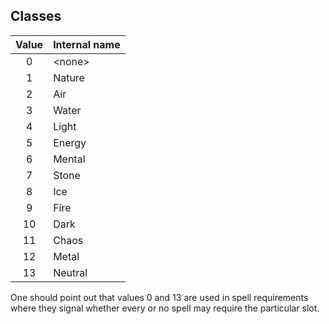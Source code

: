 ## Classes

| Value | Internal name |
|:-----:|---------------|
|   0   | \<none>       |
|   1   | Nature        |
|   2   | Air           |
|   3   | Water         |
|   4   | Light         |
|   5   | Energy        |
|   6   | Mental        |
|   7   | Stone         |
|   8   | Ice           |
|   9   | Fire          |
|  10   | Dark          |
|  11   | Chaos         |
|  12   | Metal         |
|  13   | Neutral       |

One should point out that values 0 and 13 are used in spell requirements where they signal
whether every or no spell may require the particular slot.
